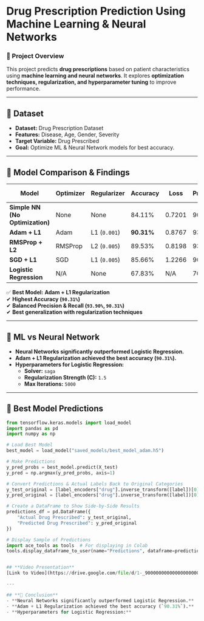# **Drug Prescription Prediction Using Machine Learning & Neural Networks**
### **📌 Project Overview**
This project predicts **drug prescriptions** based on patient characteristics using **machine learning and neural networks**. It explores **optimization techniques, regularization, and hyperparameter tuning** to improve performance.

---

## **📌 Dataset**
- **Dataset:** Drug Prescription Dataset
- **Features:** Disease, Age, Gender, Severity
- **Target Variable:** Drug Prescribed
- **Goal:** Optimize ML & Neural Network models for best accuracy.

---

## **📌 Model Comparison & Findings**
| **Model** | **Optimizer** | **Regularizer** | **Accuracy** | **Loss** | **Precision** | **Recall** | **F1 Score** |
|-----------|-------------|--------------|----------|------|-----------|--------|---------|
| **Simple NN (No Optimization)** | None | None | 84.11% | 0.7201 | 90.36% | 84.11% | 82.14% |
| **Adam + L1** | Adam | L1 (`0.001`) | **90.31%** | 0.8767 | 93.90% | 90.31% | 88.08% |
| **RMSProp + L2** | RMSProp | L2 (`0.005`) | 89.53% | 0.8198 | 93.61% | 89.53% | 87.04% |
| **SGD + L1** | SGD | L1 (`0.005`) | 85.66% | 1.2266 | 90.76% | 85.66% | 82.91% |
| **Logistic Regression** | N/A | None | 67.83% | N/A | 70.16% | 67.83% | 63.77% |

✅ **Best Model:** **Adam + L1 Regularization**  
✔ **Highest Accuracy (`90.31%`)**  
✔ **Balanced Precision & Recall (`93.90%`, `90.31%`)**  
✔ **Best generalization with regularization techniques**  

---

## **📌 ML vs Neural Network**
- **Neural Networks significantly outperformed Logistic Regression.**
- **Adam + L1 Regularization achieved the best accuracy (`90.31%`).**
- **Hyperparameters for Logistic Regression:**
  - **Solver:** `saga`
  - **Regularization Strength (C):** `1.5`
  - **Max Iterations:** `5000`

---

## **📌 Best Model Predictions**
```python
from tensorflow.keras.models import load_model
import pandas as pd
import numpy as np

# Load Best Model
best_model = load_model("saved_models/best_model_adam.h5")

# Make Predictions
y_pred_probs = best_model.predict(X_test)
y_pred = np.argmax(y_pred_probs, axis=1)

# Convert Predictions & Actual Labels Back to Original Categories
y_test_original = [label_encoders["drug"].inverse_transform([label])[0] for label in y_test]
y_pred_original = [label_encoders["drug"].inverse_transform([label])[0] for label in y_pred]

# Create a DataFrame to Show Side-by-Side Results
predictions_df = pd.DataFrame({
    "Actual Drug Prescribed": y_test_original,
    "Predicted Drug Prescribed": y_pred_original
})

# Display Sample of Predictions
import ace_tools as tools  # For displaying in Colab
tools.display_dataframe_to_user(name="Predictions", dataframe=predictions_df)


## **Video Presentation**
[Link to Video](https://drive.google.com/file/d/1-_9000000000000000000000000000000000000000/view?usp=sharing)

---

## **📌 Conclusion**
- **Neural Networks significantly outperformed Logistic Regression.**
- **Adam + L1 Regularization achieved the best accuracy (`90.31%`).**
- **Hyperparameters for Logistic Regression:**

